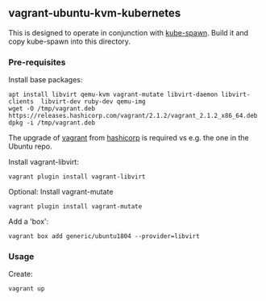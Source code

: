 ## vagrant-ubuntu-kvm-kubernetes

This is designed to operate in conjunction with [kube-spawn](https://github.com/kinvolk/kube-spawn).
Build it and copy kube-spawn into this directory.

### Pre-requisites

Install base packages:

```
apt install libvirt qemu-kvm vagrant-mutate libvirt-daemon libvirt-clients  libvirt-dev ruby-dev qemu-img
wget -O /tmp/vagrant.deb https://releases.hashicorp.com/vagrant/2.1.2/vagrant_2.1.2_x86_64.deb
dpkg -i /tmp/vagrant.deb
```

The upgrade of [vagrant](https://releases.hashicorp.com/vagrant/2.1.2/vagrant_2.1.2_x86_64.deb) from [hashicorp](https://www.vagrantup.com/downloads.html) is required vs e.g. the one in the Ubuntu repo.


Install vagrant-libvirt:

```
vagrant plugin install vagrant-libvirt
```

Optional: Install vagrant-mutate

```
vagrant plugin install vagrant-mutate
```

Add a 'box':

```
vagrant box add generic/ubuntu1804 --provider=libvirt
```

### Usage

Create:

```
vagrant up
```
